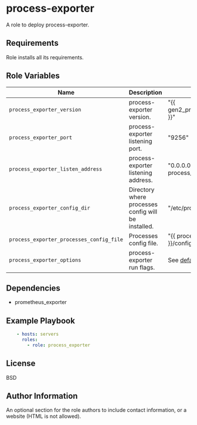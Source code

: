 process-exporter
=========

A role to deploy process-exporter.

Requirements
------------

Role installs all its requirements.

Role Variables
--------------

| Name                                     | Description | Default |
| ---------------------------------------- |:----------- | ------- |
| `process_exporter_version`               | process-exporter version. | "{{ gen2_process_exporter_version }}" |
| `process_exporter_port`                  | process-exporter listening port. | "9256" |
| `process_exporter_listen_address`        | process-exporter listening address. | "0.0.0.0:{{ process_exporter_port }}" |
| `process_exporter_config_dir`            | Directory where processes config will be installed. | "/etc/process_exporter" |
| `process_exporter_processes_config_file` | Processes config file. | "{{ process_exporter_config_dir }}/config.yml" |
| `process_exporter_options`               | process-exporter run flags. | See [defaults/main.yml](./defaults/main.yml) |

Dependencies
------------

- prometheus_exporter

Example Playbook
----------------

```yaml
    - hosts: servers
      roles:
        - role: process_exporter
```

License
-------

BSD

Author Information
------------------

An optional section for the role authors to include contact information, or a website (HTML is not allowed).
